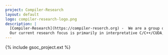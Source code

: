 ```yaml
---
project: Compiler-Research
layout: default
logo: compiler-research-logo.png
description: |
  [Compiler-Research](https://compiler-reserch.org) -  We are a group of programming languages enthusiasts located at Princeton University and CERN. Our primary goal is research into foundational software tools helping scientists to program for speed, interoperability, interactivity, flexibility, and reproducibility.
  Our current research focus is primarily in interpretative C/C++/CUDA, automatic differentiation tools, and C++ language interoperability with Python and D.
---
```


{% include gsoc_project.ext %}

